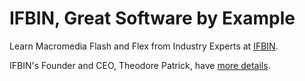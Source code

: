 # IFBIN, Great Software by Example

Learn Macromedia Flash and Flex from Industry Experts at [IFBIN](http://www.ifbin.com/). 

IFBIN's Founder and CEO, Theodore Patrick, have [more details](http://www.powersdk.com/ted/2005/07/ifbin-begins-new-company-and-new.php).